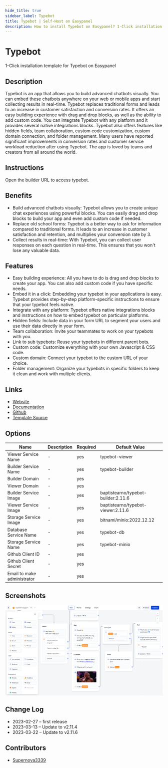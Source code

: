 ```yaml
---
hide_title: true
sidebar_label: Typebot
title: Typebot | Self-Host on Easypanel
description: How to install Typebot on Easypanel? 1-Click installation template for Typebot on Easypanel
---
```


<!-- generated -->

# Typebot

1-Click installation template for Typebot on Easypanel

## Description

Typebot is an app that allows you to build advanced chatbots visually. You can embed these chatbots anywhere on your web or mobile apps and start collecting results in real-time. Typebot replaces traditional forms and leads to an increase in customer satisfaction and conversion rates. It offers an easy building experience with drag and drop blocks, as well as the ability to add custom code. You can integrate Typebot with any platform and it provides several native integrations blocks. Typebot also offers features like hidden fields, team collaboration, custom code customization, custom domain connection, and folder management. Many users have reported significant improvements in conversion rates and customer service workload reduction after using Typebot. The app is loved by teams and creators from all around the world.

## Instructions

Open the builder URL to access typebot.

## Benefits

- Build advanced chatbots visually: Typebot allows you to create unique chat experiences using powerful blocks. You can easily drag and drop blocks to build your app and even add custom code if needed.
- Replace old school forms: Typebot is a better way to ask for information compared to traditional forms. It leads to an increase in customer satisfaction and retention, and multiplies your conversion rate by 3.
- Collect results in real-time: With Typebot, you can collect user responses on each question in real-time. This ensures that you won't lose any valuable data.

## Features

- Easy building experience: All you have to do is drag and drop blocks to create your app. You can also add custom code if you have specific needs.
- Embed it in a click: Embedding your typebot in your applications is easy. Typebot provides step-by-step platform-specific instructions to ensure that your typebot feels native.
- Integrate with any platform: Typebot offers native integrations blocks and instructions on how to embed typebot on particular platforms.
- Hidden fields: Include data in your form URL to segment your users and use their data directly in your form.
- Team collaboration: Invite your teammates to work on your typebots with you.
- Link to sub typebots: Reuse your typebots in different parent bots.
- Custom code: Customize everything with your own Javascript & CSS code.
- Custom domain: Connect your typebot to the custom URL of your choice.
- Folder management: Organize your typebots in specific folders to keep it clean and work with multiple clients.

## Links

- [Website](https://typebot.io)
- [Documentation](https://docs.typebot.io/)
- [Github](https://github.com/baptisteArno/typebot.io/)
- [Template Source](https://github.com/easypanel-io/templates/tree/main/templates/typebot)

## Options

Name | Description | Required | Default Value
-|-|-|-
Viewer Service Name | - | yes | typebot-viewer
Builder Service Name | - | yes | typebot-builder
Builder Domain | - | yes | 
Viewer Domain | - | yes | 
Builder Service Image | - | yes | baptistearno/typebot-builder:2.11.6
Viewer Service Image | - | yes | baptistearno/typebot-viewer:2.11.6
Storage Service Image | - | yes | bitnami/minio:2022.12.12
Database Service Name | - | yes | typebot-db
Storage Service Name | - | yes | typebot-minio
Github Client ID | - | yes | 
Github Client Secret | - | yes | 
Email to make administrator | - | yes | 

## Screenshots

![Typebot Screenshot](./assets/screenshot.png)

## Change Log

- 2023-02-27 – first release
- 2023-03-13 – Update to v2.11.4
- 2023-03-22 – Update to v2.11.6

## Contributors

- [Supernova3339](https://github.com/Supernova3339)

